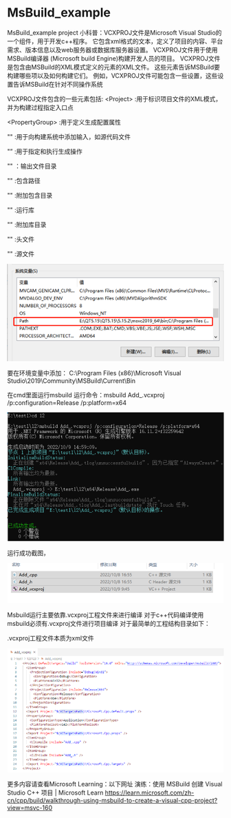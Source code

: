 # MsBuild_example
MsBuild_example project
小科普：VCXPROJ文件是Microsoft Visual Studio的一个组件，用于开发c++程序。 它包含xml格式的文本，定义了项目的内容、平台需求、版本信息以及web服务器或数据库服务器设置。 VCXPROJ文件用于使用MSBuild编译器 (Microsoft build Engine)构建开发人员的项目。
VCXPROJ文件是包含由MSBuild的XML模式定义的元素的XML文件。 这些元素告诉MSBuild要构建哪些项以及如何构建它们。 例如，VCXPROJ文件可能包含一些设置，这些设置告诉MSBuild在针对不同操作系统

VCXPROJ文件包含的一些元素包括:
\<Project\> :用于标识项目文件的XML模式，并为构建过程指定入口点
 
\<PropertyGroup\> :用于定义生成配置属性
 
"<ItemGroup>" :用于向构建系统中添加输入，如源代码文件
 
"<Target>” :用于指定和执行生成操作
 
"<OutDir>" ：输出文件目录
 
"<IncludePath>" :包含路径
 
"<AdditionalIncludeDirectories>" :附加包含目录
 
"<RuntimeLibrary>" :运行库
 
"<AdditionalLibraryDirectories>" :附加库目录
 
"<ClInclude>" :头文件
 
"<ClCompile>" :源文件
 

![img](https://github.com/zhaikr/MsBuild_example/blob/main/doc/image/image1.jpg) 

要在环境变量中添加：
C:\Program Files (x86)\Microsoft Visual Studio\2019\Community\MSBuild\Current\Bin

在cmd里面运行msbuild
运行命令：msbuild Add_.vcxproj /p:configuration=Release /p:platform=x64
 
![img](https://github.com/zhaikr/MsBuild_example/blob/main/doc/image/image2.jpg)
 
运行成功截图，

![img](https://github.com/zhaikr/MsBuild_example/blob/main/doc/image/image3.jpg)

Msbuild运行主要依靠.vcxproj工程文件来进行编译
对于c++代码编译使用msbuild必须有.vcxproj文件进行项目编译
对于最简单的工程结构目录如下：
 
.vcxproj工程文件本质为xml文件

![img](https://github.com/zhaikr/MsBuild_example/blob/main/doc/image/image4.jpg)
 
更多内容请查看Microsoft Learning：以下网址
演练：使用 MSBuild 创建 Visual Studio C++ 项目 | Microsoft Learn
https://learn.microsoft.com/zh-cn/cpp/build/walkthrough-using-msbuild-to-create-a-visual-cpp-project?view=msvc-160
